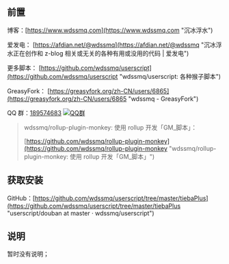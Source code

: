 ## 前置

博客：[https://www.wdssmq.com](https://www.wdssmq.com "沉冰浮水")

爱发电： [https://afdian.net/@wdssmq](https://afdian.net/@wdssmq "沉冰浮水正在创作和 z-blog 相关或无关的各种有用或没用的代码 | 爱发电")

更多脚本： [https://github.com/wdssmq/userscript](https://github.com/wdssmq/userscript "wdssmq/userscript: 各种猴子脚本")

GreasyFork： [https://greasyfork.org/zh-CN/users/6865](https://greasyfork.org/zh-CN/users/6865 "wdssmq - GreasyFork")

QQ 群：[189574683](//jq.qq.com/?_wv=1027&k=jijevXi0 "我的咸鱼心") [![QQ群](https://pub.idqqimg.com/wpa/images/group.png "QQ群")](//jq.qq.com/?_wv=1027&k=jijevXi0 "我的咸鱼心")

> wdssmq/rollup-plugin-monkey: 使用 rollup 开发「GM\_脚本」：
>
> [https://github.com/wdssmq/rollup-plugin-monkey](https://github.com/wdssmq/rollup-plugin-monkey "wdssmq/rollup-plugin-monkey: 使用 rollup 开发「GM\_脚本」")


## 获取安装

GitHub：[https://github.com/wdssmq/userscript/tree/master/tiebaPlus](https://github.com/wdssmq/userscript/tree/master/tiebaPlus "userscript/douban at master · wdssmq/userscript")

## 说明

暂时没有说明；
